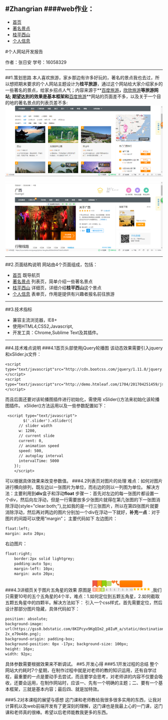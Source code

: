 ﻿

#Zhangrian
####web作业：
---

* [首页](./myweb/首页.html) 
* [著名景点](./myweb/著名景点.html) 
* [桂平西山](./myweb/桂平西山.html) 
* [个人信息](./myweb/个人信息.html) 

#个人网站开发报告

作者：张日安 学号：16058329

---

##1.策划思路
  本人喜欢旅游，家乡那边有许多好玩的，著名的景点我也去过，所以想把期末要求的个人网站主题设计为**桂平旅游**，通过这个网站给大家介绍家乡的一些著名的景点，给家乡招点人气；内容来源于**[百度旅游](https://lvyou.baidu.com/guigang/jingdian)**，**[欣欣旅游](http://www.cncn.com/)**等旅游网站;
期望达到的效果是基本框架和**[百度旅游](https://lvyou.baidu.com/guigang/jingdian)**网站的页面差不多，以及关于一个目的地的著名景点的列表页差不多:  
![效果图](./myweb/img/xiaoguo.png)

![效果图](./myweb/img/xiaoguo1.png)

---
##2.页面结构说明
网站由4个页面组成，包括：

* [首页](./myweb/首页.html) 既导航页
* [著名景点](./myweb/著名景点.html) 列表页，简单介绍一些著名景点
* [桂平西山](./myweb/桂平西山.html) 详细页，详细介绍**桂平西山**这个景点
* [个人信息](./myweb/个人信息.html) 表单页，作用是提供有兴趣者报名前往旅游

---
##3.技术指标
* 兼容主流浏览器，IE8+
* 使用HTML4,CSS2,Javascript,
* 开发工具：Chrome,Sublime Text及其插件。

---
##4.技术难点说明
###4.1首页头部使用jQuery轮播图
  该动态效果需要引入jquery和xSlider.js文件：
```
<script type="text/javascript"src="http://cdn.bootcss.com/jquery/1.11.0/jquery.min.js"></script>
<script type="text/javascript"src="http://demo.htmleaf.com/1704/201704251459/js/xSlider.js"></script>
```
而且后面还要对该轮播图插件进行初始化，需使用 xSlider()方法来初始化该轮播图插件。
xSlider()方法运用以及一些参数配置如下：
```
 <script type="text/javascript">
        $('.slider').xSlider({
      // slider width
      w: 1200,
      // current slide
      current: 0,
      // animation speed
      speed: 500,
      // autoplay interval
      intervalTime: 5000
    });
    </script>
```
可以根据具体效果来改变参数值。
###4.2列表页对图片的处理
  难点：如何对图片进行横向排列，既左边以一张图片为单位，而右边的则以一列图为单位。
解决方法：主要利用到**div**盒子和浮动**float**
步骤一：首先对左边的每一张图片都设置一个div，然后向左浮动，但是一行需要放多少张图片就得在第几张图的下一张图消除浮动{style="clear:both;"},比如我的是一行三张图片，所以在第四张图片就要消除浮动，然后再对两边的图片分别加一个div在浮动一下就好，**补充一点**：对于图片的间距可以使用“margin”；
主要代码如下
左边图片：
```
float:left;
margin: auto 20px;
```
右边图片：
```
float:right;
 	border:2px solid lightgrey;
 	padding:auto 5px;
 	margin-left: 10px;
 	margin: auto 20px; 
``` 	
###4.3详细页关于图片五角星的效果
  原图是 ![](./myweb/img/ico_jd_top.png) ,我们只需要10号的五个五角星的4个半，难点：1.如何定位到五颗五角星，2.如何截取五颗五角星中的四颗半。解决方法如下：
引入一个css样式，首先需要定位，然后设计那部分图片隐藏，具体代码如下：
```
position: absolute;
background-image: url(https://gss0.bdstatic.com/8KIPcyv9KgQIm2_p8IuM_a/static/destination/widget/public/star/img/star-2x_e79e4de.png);
background-origin: padding-box;
background-position: 0px -17px;	background-size: 100px;
height: 16px;
width: 92px;
```
具体参数需要根据效果来不断调试。
##5.开发心得
###5.1开发过程的总结
  整个网站大约耗时7个星期，在制作过程中就是对老师的教的知识运用，还有自学过程，最重要的一点是要动手去尝试，而且要学会思考，对老师讲的内容不仅要会吸收，还要会运用，在制作网站时，应该一、先有一个明确的主题；二、要有一个基本框架，三就是基本内容；最后四、就是加特效。

###5.2对本课程的展望与感想
这门课和老师教给我很多很多实用的东西，让我对计算机以及web前端开发有了更深刻的理解，这门课也是我最上心的一门课，这门课和老师真的很棒。希望以后老师能教我更多的东西。


 
 






